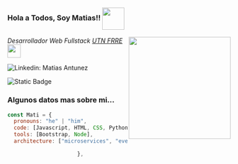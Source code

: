 <h3>Hola a Todos, Soy Matias!!  <img  align = "center" src= "https://media.giphy.com/media/TNf5oSRelTeI8/giphy.gif?cid=ecf05e47uiat2fsvk9ey67k9ctgm3smsxukvrts66f8cnacp&ep=v1_gifs_search&rid=giphy.gif&ct=g" width="50"></h3>
<img align='right' src="https://media.giphy.com/media/KGhpQ5NMoWKQurlHwI/giphy.gif?cid=790b76118e44bn2r7drt6tmy44nzuq93gd2qwcekwce4gq26&ep=v1_gifs_search&rid=giphy.gif&ct=g" width="230">

<p><em>Desarrollador Web Fullstack <a href="https://site.elearning-total.com/courses/?com=et">UTN FRRE</a><img src="https://media.giphy.com/media/fYSnHlufseco8Fh93Z/giphy.gif" width="30">
</em></p>
 
 ![Linkedin: Matias Antunez](https://img.shields.io/badge/-matiasantunez-blue?style=flat-square&logo=Linkedin&logoColor=white&link=https://www.linkedin.com/in/lucas-matias-ant%C3%BAnez-5bb0892a3/)


<img alt="Static Badge" src="https://img.shields.io/badge/https%3A%2F%2Fwww.instagram.com%2F%3Fhl%3Des-es?style=flat&logo=instagram&logoColor=%235F4BC6&logoSize=auto&label=Instagram&color=%23F86F2F">


###  Algunos datos mas sobre mi...  



```javascript
const Mati = {
  pronouns: "he" | "him",
  code: [Javascript, HTML, CSS, Python, PHP avanzado, MySQL avanzado, c#],
  tools: [Bootstrap, Node],
  architecture: ["microservices", "event-driven", "web development"],

                      },
 
```
  
<!--
**Matiasdevini/Matiasdevini** is a ✨ _special_ ✨ repository because its `README.md` (this file) appears on your GitHub profile.

Here are some ideas to get you started:

- 🔭 I’m currently working on ...
- 🌱 I’m currently learning ...
- 👯 I’m looking to collaborate on ...
- 🤔 I’m looking for help with ...
- 💬 Ask me about ...
- 📫 How to reach me: ...
- 😄 Pronouns: ...
- ⚡ Fun fact: ...
-->

